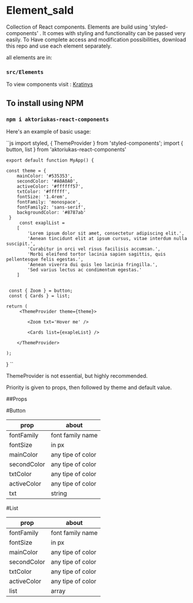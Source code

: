 # Element_sald

Collection of React components.
Elements are build using 'styled-components' . It comes with styling and functionality can be passed very easily.
To Have complete access and modification possibilities, download this repo and use each element separately.

all elements are in: 

### `src/Elements`

To view components visit : [Kratinys](https://aktoriukas.com/kratinys/)

## To install using NPM

### `npm i aktoriukas-react-components `

 Here's an example of basic usage: 
 
 ``js
	import styled, { ThemeProvider } from 'styled-components';
	import { button, list } from 'aktoriukas-react-components'

	export default function MyApp() {

	const theme = {
		mainColor: '#535353',
		secondColor: '#A0A0A0',
		activeColor: '#ffffff57',
		txtColor: '#ffffff',
		fontSize: '1.4rem',
		fontFamily: 'monospace',
		fontFamily2: 'sans-serif',
		backgroundColor: '#8787ab'
   	 }
   	     const exaplList =
        [
            'Lorem ipsum dolor sit amet, consectetur adipiscing elit.',
            'Aenean tincidunt elit at ipsum cursus, vitae interdum nulla suscipit.',
            'Curabitur in orci vel risus facilisis accumsan.',
            'Morbi eleifend tortor lacinia sapien sagittis, quis pellentesque felis egestas.',
            'Aenean viverra dui quis leo lacinia fringilla.',
            'Sed varius lectus ac condimentum egestas.'
        ]

   	 
   	 const { Zoom } = button;
   	 const { Cards } = list;

  	return (
		 <ThemeProvider theme={theme}>

			<Zoom txt='Hover me' />
			
			<Cards list={exapleList} />
		  
		</ThemeProvider>

  	);
}
``

ThemeProvider is not essential, but highly recommended.

Priority is given to props, then followed by theme and default value.

##Props

#Button

| prop | about |
|-------|--------|
| fontFamily | font family name |
| fontSize |  in px  |
| mainColor |  any tipe of color  |
| secondColor | any tipe of color    |
| txtColor | any tipe of color    |
| activeColor | any tipe of color    |
| txt |  string  |


#List

| prop | about |
|-------|--------|
| fontFamily | font family name |
| fontSize |  in px  |
| mainColor |  any tipe of color  |
| secondColor | any tipe of color    |
| txtColor | any tipe of color    |
| activeColor | any tipe of color    |
| list |  array  |




